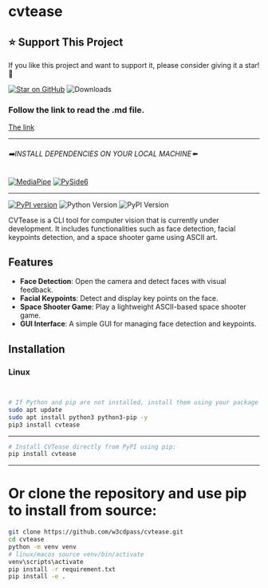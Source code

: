# cvtease
## ⭐ Support This Project

If you like this project and want to support it, please consider giving it a star! 💖

[![Star on GitHub](https://img.shields.io/github/stars/w3cdpass/cvtease)](https://github.com/w3cdpass/cvtease)  ![Downloads](https://img.shields.io/pypi/dm/cvtease)



### Follow the link to read the .md file.
<a href="https://github.com/w3cdpass/cvtease/blob/main/MD/decent_facial_landmark_detection.md">
    The link
</a>

****
######  ➡️INSTALL DEPENDENCIES ON YOUR LOCAL MACHINE⬅️
[![MediaPipe](https://img.shields.io/badge/MediaPipe-blue?logo=mediapipe)](https://mediapipe.dev/)
[![PySide6](https://img.shields.io/badge/PySide6-darkgreen?logo=qt)](https://pyside.org/)

****
[![PyPI version](https://img.shields.io/badge/pip%20install-cvtease-blue)](https://pypi.org/project/cvtease/)
![Python Version](https://img.shields.io/pypi/pyversions/cvtease)
![PyPI Version](https://img.shields.io/pypi/v/cvtease)
<!-- ![Build Status](https://img.shields.io/github/workflow/status/w3cdpass/cvtease/CI) -->
<!-- ![License](https://img.shields.io/pypi/l/cvtease) -->

CVTease is a CLI tool for computer vision that is currently under development. It includes functionalities such as face detection, facial keypoints detection, and a space shooter game using ASCII art.

## Features

- **Face Detection**: Open the camera and detect faces with visual feedback.
- **Facial Keypoints**: Detect and display key points on the face.
- **Space Shooter Game**: Play a lightweight ASCII-based space shooter game.
- **GUI Interface**: A simple GUI for managing face detection and keypoints.

## Installation
### Linux
```bash


# If Python and pip are not installed, install them using your package manager:
sudo apt update
sudo apt install python3 python3-pip -y
pip3 install cvtease
```

***
```bash
# Install CVTease directly from PyPI using pip:
pip install cvtease
```
***
# Or clone the repository and use pip to install from source:
```bash
git clone https://github.com/w3cdpass/cvtease.git
cd cvtease
python -m venv venv
# linux/macos source venv/bin/activate
venv\scripts\activate
pip install -r requirement.txt
pip install -e .
